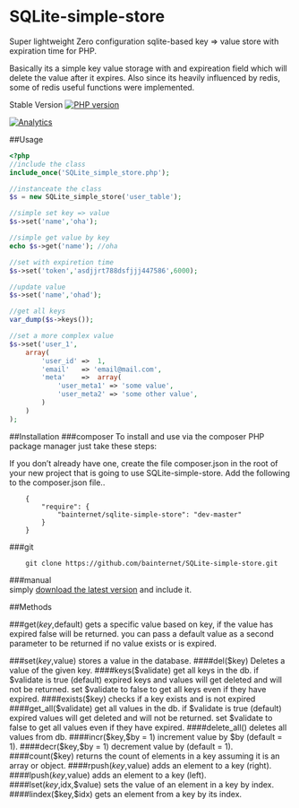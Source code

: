 SQLite-simple-store
===================

Super lightweight Zero configuration sqlite-based key => value store with expiration time for PHP.

Basically its a simple key value storage with and expireation field which will delete the value after it expires.
Also since its heavily influenced by redis, some of redis useful functions were implemented.

Stable Version [![PHP version](https://badge.fury.io/ph/bainternet%2Fsqlite-simple-store.svg)](http://badge.fury.io/ph/bainternet%2Fsqlite-simple-store)

[![Analytics](https://ga-beacon.appspot.com/UA-50573135-8/SQLite-simple-store/main)](https://github.com/bainternet/SQLite-simple-store)

##Usage

```php
<?php 
//include the class
include_once('SQLite_simple_store.php');

//instanceate the class
$s = new SQLite_simple_store('user_table');

//simple set key => value
$s->set('name','oha');

//simple get value by key
echo $s->get('name'); //oha

//set with expiretion time
$s->set('token','asdjjrt788dsfjjj447586',6000);

//update value
$s->set('name','ohad');

//get all keys
var_dump($s->keys());

//set a more complex value
$s->set('user_1',
    array(
        'user_id' =>  1,
        'email'   => 'email@mail.com',
        'meta'    =>  array(
            'user_meta1' => 'some value',
            'user_meta2' => 'some other value',
        )
    )
);

```

##Installation
###composer
To install and use via the composer PHP package manager just take these steps:

If you don’t already have one, create the file composer.json in the root of your new project that is going to use SQLite-simple-store.
Add the following to the composer.json file..
```
	{
	    "require": {
	        "bainternet/sqlite-simple-store": "dev-master"
	    }
	}
```

###git

```
	git clone https://github.com/bainternet/SQLite-simple-store.git
```

###manual   
simply [download the latest version][1] and include it.

##Methods   

###get($key,$default)
    gets a specific value based on key, if the value has expired false will be returned. you can pass a default value as a second parameter to be returned if no value exists or is expired.

###set($key,$value)
    stores a value in the database.
####del($key)
    Deletes a value of the given key.
####keys($validate)
    get all keys in the db.
    if $validate is true (default) expired keys and values will get deleted and will not be returned. set $validate to false to get all keys even if they have expired.
####exists($key)
    checks if a key exists and is not expired
####get_all($validate)
    get all values in the db.
    if $validate is true (default) expired values will get deleted and will not be returned. set $validate to false to get all values even if they have expired.
####delete_all()
    deletes all values from db.
####incr($key,$by = 1)
    increment value by $by (default = 1).
####decr($key,$by = 1)
    decrement value by (default = 1).
####count($key)
    returns the count of elements in a key assuming it is an array or object.
####rpush($key,$value)
    adds an element to a key (right).
####lpush($key,$value)
    adds an element to a key (left).
####lset($key,$idx,$value)
    sets the value of an element in a key by index.
####lindex($key,$idx)
    gets an element from a key by its index.


  [1]: https://github.com/bainternet/SQLite-simple-store/releases
